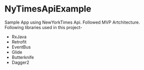 # NyTimesApiExample
Sample App using NewYorkTimes Api.
Followed MVP Artchitecture. 
Following libraries used in this project-
- RxJava
- Retrofit
- EventBus
- Glide
- Butterknife
- Dagger2
